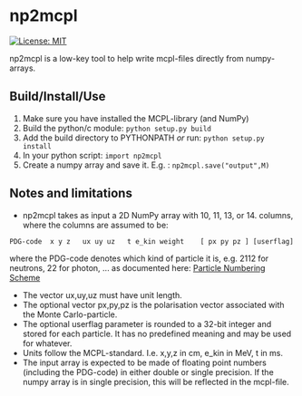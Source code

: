 # np2mcpl
[![License: MIT](https://img.shields.io/badge/License-MIT-yellow.svg)](https://opensource.org/licenses/MIT)

np2mcpl is a low-key tool to help write mcpl-files directly from numpy-arrays.

## Build/Install/Use
1. Make sure you have installed the MCPL-library (and NumPy)
2. Build the python/c module: ```python setup.py build```
3. Add the build directory to PYTHONPATH _or_ run: ```python setup.py install```
4. In your python script: ```import np2mcpl```
5. Create a numpy array and save it. E.g. : ```np2mcpl.save("output",M)```

## Notes and limitations
- np2mcpl takes as input a 2D NumPy array with 10, 11, 13, or 14. columns, where the columns are assumed to be:
```
PDG-code  x y z   ux uy uz   t e_kin weight    [ px py pz ] [userflag]
```
 where the PDG-code denotes which kind of particle it is, e.g. 2112 for neutrons, 22 for photon, ... as documented here: [Particle Numbering Scheme](https://pdg.lbl.gov/2023/mcdata/mc_particle_id_contents.html)
- The vector ux,uy,uz must have unit length.
- The optional vector px,py,pz is the polarisation vector associated with the Monte Carlo-particle.
- The optional userflag parameter is rounded to a 32-bit integer and stored for each particle. It has no predefined meaning and may be used for whatever.
- Units follow the MCPL-standard. I.e. x,y,z in cm, e_kin in MeV, t in ms.
- The input array is expected to be made of floating point numbers (including the PDG-code) in either double or single precision. If the numpy array is in single precision, this will be reflected in the mcpl-file.
